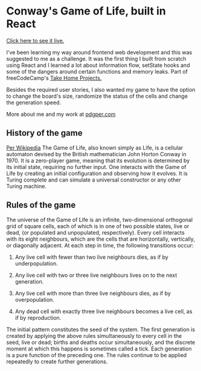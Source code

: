 # Conway's Game of Life, built in React

[Click here to see it live.](https://conways-game-of-life-henna.vercel.app/)

I've been learning my way around frontend web development and this was suggested to me as a challenge. It was the first thing I built from scratch using React and I learned a lot about information flow, setState hooks and some of the dangers around certain functions and memory leaks. Part of freeCodeCamp's [Take Home Projects.](https://www.freecodecamp.org/learn/coding-interview-prep/take-home-projects/build-the-game-of-life)

Besides the required user stories, I also wanted my game to have the option to change the board's size, randomize the status of the cells and change the generation speed.

More about me and my work at [pdgper.com](http://pdgper.com/)

## History of the game

[Per Wikipedia](https://en.wikipedia.org/wiki/Conway%27s_Game_of_Life) The Game of Life, also known simply as Life, is a cellular automaton devised by the British mathematician John Horton Conway in 1970. It is a zero-player game, meaning that its evolution is determined by its initial state, requiring no further input. One interacts with the Game of Life by creating an initial configuration and observing how it evolves. It is Turing complete and can simulate a universal constructor or any other Turing machine.

## Rules of the game

The universe of the Game of Life is an infinite, two-dimensional orthogonal grid of square cells, each of which is in one of two possible states, live or dead, (or populated and unpopulated, respectively). Every cell interacts with its eight neighbours, which are the cells that are horizontally, vertically, or diagonally adjacent. At each step in time, the following transitions occur: 

1. Any live cell with fewer than two live neighbours dies, as if by underpopulation.

2. Any live cell with two or three live neighbours lives on to the next generation.

3. Any live cell with more than three live neighbours dies, as if by overpopulation.

4. Any dead cell with exactly three live neighbours becomes a live cell, as if by reproduction.

The initial pattern constitutes the seed of the system. The first generation is created by applying the above rules simultaneously to every cell in the seed, live or dead; births and deaths occur simultaneously, and the discrete moment at which this happens is sometimes called a tick. Each generation is a pure function of the preceding one. The rules continue to be applied repeatedly to create further generations. 
